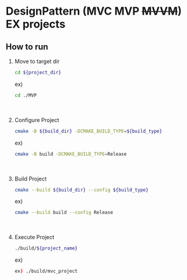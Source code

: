 # DesignPattern (MVC MVP ~~MVVM~~) EX projects

## How to run
1. Move to target dir
    ```bash
    cd ${project_dir}
    ```
    ex)
    ```bash
    cd ./MVP
    ```
   <br/><br/>
2. Configure Project
    ```bash
    cmake -B ${build_dir} -DCMAKE_BUILD_TYPE=${build_type}
    ```
    ex)
    ```bash
    cmake -B build -DCMAKE_BUILD_TYPE=Release
    ```
   <br/><br/>
3. Build Project
    ```bash
    cmake --build ${build_dir} --config ${build_type}
    ```
    ex)
    ```bash
    cmake --build build --config Release
    ```
   <br/><br/>
4. Execute Project
    ```bash
    ./build/${project_name}
    ```
    ex)
    ```bash
    ex) ./build/mvc_project
    ```